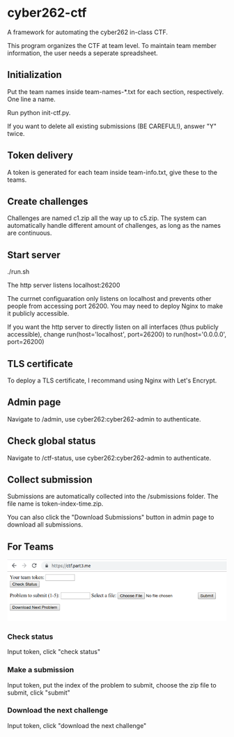 # cyber262-ctf
A framework for automating the cyber262 in-class CTF.

This program organizes the CTF at team level. To maintain team member information, the user needs a seperate spreadsheet. 

## Initialization

Put the team names inside team-names-*.txt for each section, respectively. One line a name.

Run python init-ctf.py.

If you want to delete all existing submissions (BE CAREFUL!), answer "Y" twice.

## Token delivery

A token is generated for each team inside team-info.txt, give these to the teams. 

## Create challenges

Challenges are named c1.zip all the way up to c5.zip. The system can automatically handle different amount of challenges, as long as the names are continuous. 

## Start server

./run.sh

The http server listens localhost:26200

The currnet configuaration only listens on localhost and prevents other people from accessing port 26200. You may need to deploy Nginx to make it publicly accessible. 

If you want the http server to directly listen on all interfaces (thus publicly accessible), change run(host='localhost', port=26200) to run(host='0.0.0.0', port=26200)

## TLS certificate 

To deploy a TLS certificate, I recommand using Nginx with Let's Encrypt. 

## Admin page

Navigate to /admin, use cyber262:cyber262-admin to authenticate. 

## Check global status

Navigate to /ctf-status, use cyber262:cyber262-admin to authenticate. 

## Collect submission

Submissions are automatically collected into the /submissions folder. The file name is token-index-time.zip. 

You can also click the "Download Submissions" button in admin page to download all submissions.

## For Teams

![ctf](ctf.png "ctf")

### Check status

Input token, click "check status"

### Make a submission

Input token, put the index of the problem to submit, choose the zip file to submit, click "submit"

### Download the next challenge

Input token, click "download the next challenge"